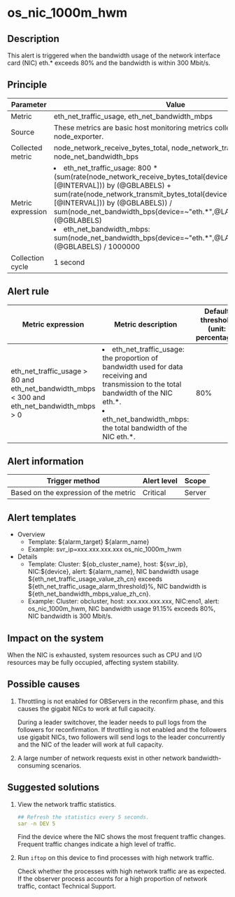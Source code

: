 # os_nic_1000m_hwm

## Description

This alert is triggered when the bandwidth usage of the network interface card (NIC) eth.* exceeds 80% and the bandwidth is within 300 Mbit/s.

## Principle

| Parameter | Value |
| --- | --- |
| Metric | eth_net_traffic_usage, eth_net_bandwidth_mbps |
| Source | These metrics are basic host monitoring metrics collected by node_exporter. |
| Collected metric | node_network_receive_bytes_total, node_network_transmit_bytes_total, node_net_bandwidth_bps |
| Metric expression | <li> eth_net_traffic_usage: 800 * (sum(rate(node_network_receive_bytes_total{device=~"eth.\*",@LABELS}[@INTERVAL])) by (@GBLABELS) + sum(rate(node_network_transmit_bytes_total{device=~"eth.\*",@LABELS}[@INTERVAL])) by (@GBLABELS)) / sum(node_net_bandwidth_bps{device=~"eth.\*",@LABELS}) by (@GBLABELS)</li><li>eth_net_bandwidth_mbps: sum(node_net_bandwidth_bps{device=~"eth.\*",@LABELS}) by (@GBLABELS) / 1000000 </li> |
| Collection cycle | 1 second |

## Alert rule

| Metric expression | Metric description | Default threshold (unit: percentage) | Detection cycle | Elimination cycle |
| --- | --- | --- | --- | --- |
| eth_net_traffic_usage > 80 and eth_net_bandwidth_mbps < 300 and eth_net_bandwidth_mbps > 0 | <li>eth_net_traffic_usage: the proportion of bandwidth used for data receiving and transmission to the total bandwidth of the NIC eth.\*.</li><li>eth_net_bandwidth_mbps: the total bandwidth of the NIC eth.\*.</li> | 80% | 10 seconds | 5 minutes |

## Alert information

| Trigger method | Alert level | Scope |
| --- | --- | --- |
| Based on the expression of the metric | Critical | Server |

## Alert templates

* Overview
  * Template: \${alarm_target} ${alarm_name}
  * Example: svr_ip=xxx.xxx.xxx.xxx os_nic_1000m_hwm
* Details
  * Template: Cluster: \${ob_cluster_name}, host: \${svr_ip}, NIC:${device}, alert: \${alarm_name}, NIC bandwidth usage \${eth_net_traffic_usage_value_zh_cn} exceeds \${eth_net_traffic_usage_alarm_threshold}%, NIC bandwidth is ${eth_net_bandwidth_mbps_value_zh_cn}.
  * Example: Cluster: obcluster, host: xxx.xxx.xxx.xxx, NIC:eno1, alert: os_nic_1000m_hwm, NIC bandwidth usage 91.15% exceeds 80%, NIC bandwidth is 300 Mbit/s.

## Impact on the system

When the NIC is exhausted, system resources such as CPU and I/O resources may be fully occupied, affecting system stability.

## Possible causes

1. Throttling is not enabled for OBServers in the reconfirm phase, and this causes the gigabit NICs to work at full capacity.

   During a leader switchover, the leader needs to pull logs from the followers for reconfirmation. If throttling is not enabled and the followers use gigabit NICs, two followers will send logs to the leader concurrently and the NIC of the leader will work at full capacity.

2. A large number of network requests exist in other network bandwidth-consuming scenarios.

## Suggested solutions

1. View the network traffic statistics.

   ```yaml
   ## Refresh the statistics every 5 seconds.
   sar -n DEV 5
   ```

   Find the device where the NIC shows the most frequent traffic changes. Frequent traffic changes indicate a high level of traffic.

2. Run `iftop` on this device to find processes with high network traffic.

   Check whether the processes with high network traffic are as expected. If the observer process accounts for a high proportion of network traffic, contact Technical Support.
